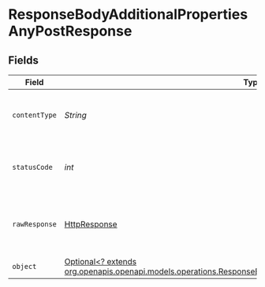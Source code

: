# ResponseBodyAdditionalPropertiesAnyPostResponse


## Fields

| Field                                                                                                                                                                                            | Type                                                                                                                                                                                             | Required                                                                                                                                                                                         | Description                                                                                                                                                                                      |
| ------------------------------------------------------------------------------------------------------------------------------------------------------------------------------------------------ | ------------------------------------------------------------------------------------------------------------------------------------------------------------------------------------------------ | ------------------------------------------------------------------------------------------------------------------------------------------------------------------------------------------------ | ------------------------------------------------------------------------------------------------------------------------------------------------------------------------------------------------ |
| `contentType`                                                                                                                                                                                    | *String*                                                                                                                                                                                         | :heavy_check_mark:                                                                                                                                                                               | HTTP response content type for this operation                                                                                                                                                    |
| `statusCode`                                                                                                                                                                                     | *int*                                                                                                                                                                                            | :heavy_check_mark:                                                                                                                                                                               | HTTP response status code for this operation                                                                                                                                                     |
| `rawResponse`                                                                                                                                                                                    | [HttpResponse<InputStream>](https://docs.oracle.com/en/java/javase/11/docs/api/java.net.http/java/net/http/HttpResponse.html)                                                                    | :heavy_check_mark:                                                                                                                                                                               | Raw HTTP response; suitable for custom response parsing                                                                                                                                          |
| `object`                                                                                                                                                                                         | [Optional<? extends org.openapis.openapi.models.operations.ResponseBodyAdditionalPropertiesAnyPostResponseBody>](../../models/operations/ResponseBodyAdditionalPropertiesAnyPostResponseBody.md) | :heavy_minus_sign:                                                                                                                                                                               | OK                                                                                                                                                                                               |